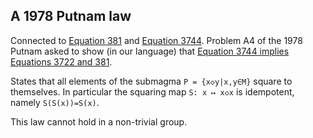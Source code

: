 ## A 1978 Putnam law

Connected to [Equation 381](https://teorth.github.io/equational_theories/implications/?381) and [Equation 3744](https://teorth.github.io/equational_theories/implications/?3744).  Problem A4 of the 1978 Putnam asked to show (in our language) that [Equation 3744 implies Equations 3722 and 381](https://teorth.github.io/equational_theories/blueprint/implications-chapter.html#3744_implies_3722_381). 

States that all elements of the submagma `P = {x◇y|x,y∈M}` square to themselves.  In particular the squaring map `S: x ↦ x◇x` is idempotent, namely `S(S(x))=S(x)`.

This law cannot hold in a non-trivial group.
